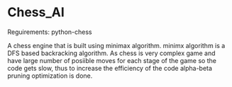 # Chess_AI
Reguirements:
    python-chess
    
A chess engine that is built using minimax algorithm. minimx algorithm is a DFS based backracking algorithm. 
As chess is  very complex game and have large number of posiible moves for each stage of the game so the code gets slow, thus to increase the efficiency of the code alpha-beta pruning optimization is done.

